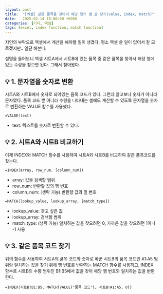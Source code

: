 ```yaml
---
layout: post
title:  "[엑셀] 같은 품목을 찾아서 해당 행의 셀 값 찾기(value, index, match)"
date:   2025-02-14 15:00:00 +0900
categories: [기타, 엑셀]
tags: [excel, index function, match function]
---
```


지인의 부탁으로 엑셀에서 계산을 해야할 일이 생겼다. 평소 엑셀 쓸 일이 없어서 잘 모르겠지만.. 일단 해본다.  

설명을 들어보니 엑셀 시트A에서 시트B에 있는 품목 중 같은 품목을 찾아서 해당 행에 있는 수량을 찾으면 된다. 그래서 찾아봤다. 


## 💡 1. 문자열을 숫자로 변환

시트A와 시트B에서 숫자로 되어있는 품목 코드가 있다. 그런데 알고보니 숫자가 아니라 문자였다. 품목 코드 뿐 아니라 수량을 나타내는 셀에도 계산할 수 있도록 문자열을 숫자로 변환하는 VALUE 함수를 사용했다.

`=VALUE(text)`
- text: 텍스트를 숫자로 변환할 수 있다.


## 💡 2. 시트A와 시트B 비교하기

이제 INDEX와 MATCH 함수를 사용하여 시트A와 시트B를 비교하여 같은 품목코드를 찾는다. 

`=INDEX(array, row_num, [column_num])`
- array: 값을 검색할 범위
- row_num: 반환할 값의 행 번호
- column_num: (생략 가능) 반환할 값의 열 번호

`=MATCH(lookup_value, lookup_array, [match_type])`
- lookup_value: 찾고 싶은 값
- lookup_array: 검색할 범위
- match_type: (생략 가능) 일치하는 값을 찾으려면 0, 가까운 값을 찾으려면 1이나 -1 사용

## 💡 3. 같은 품목 코드 찾기


위의 함수를 사용하여 시트A의 품목 코드와 숫자로 바꾼 시트B의 품목 코드인 A1:A5 범위랑 일치하는 값을 찾기 위해 행 번호를 반환하는 MATCH 함수를 사용하고, INDEX 함수로 시트B의 수량 범위인 B1:B5에서 값을 찾아 해당 행 번호와 일치하는 값을 반환한다.

`=INDEX(시트B!B1:B5, MATCH(VALUE("품목 코드"), 시트B!A1:A5, 0))`


